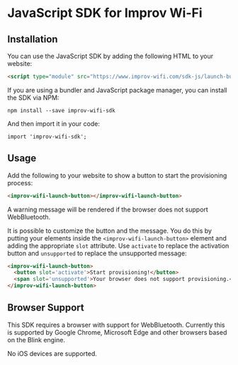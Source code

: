 # JavaScript SDK for Improv Wi-Fi

## Installation

You can use the JavaScript SDK by adding the following HTML to your website:

```html
<script type="module" src="https://www.improv-wifi.com/sdk-js/launch-button.js"></script>
```

If you are using a bundler and JavaScript package manager, you can install the SDK via NPM:

```
npm install --save improv-wifi-sdk
```

And then import it in your code:

```
import 'improv-wifi-sdk';
```

## Usage

Add the following to your website to show a button to start the provisioning process:

```html
<improv-wifi-launch-button></improv-wifi-launch-button>
```

A warning message will be rendered if the browser does not support WebBluetooth.

It is possible to customize the button and the message. You do this by putting your elements inside the `<improv-wifi-launch-button>` element and adding the appropriate `slot` attribute. Use `activate` to replace the activation button and `unsupported` to replace the unsupported message:

```html
<improv-wifi-launch-button>
  <button slot='activate'>Start provisioning!</button>
  <span slot='unsupported'>Your browser does not support provisioning.</span>
</improv-wifi-launch-button>
```

## Browser Support

This SDK requires a browser with support for WebBluetooth. Currently this is supported by Google Chrome, Microsoft Edge and other browsers based on the Blink engine.

No iOS devices are supported.
